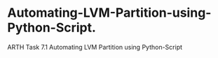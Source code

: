 # Automating-LVM-Partition-using-Python-Script.
ARTH Task 7.1 Automating LVM Partition using Python-Script
